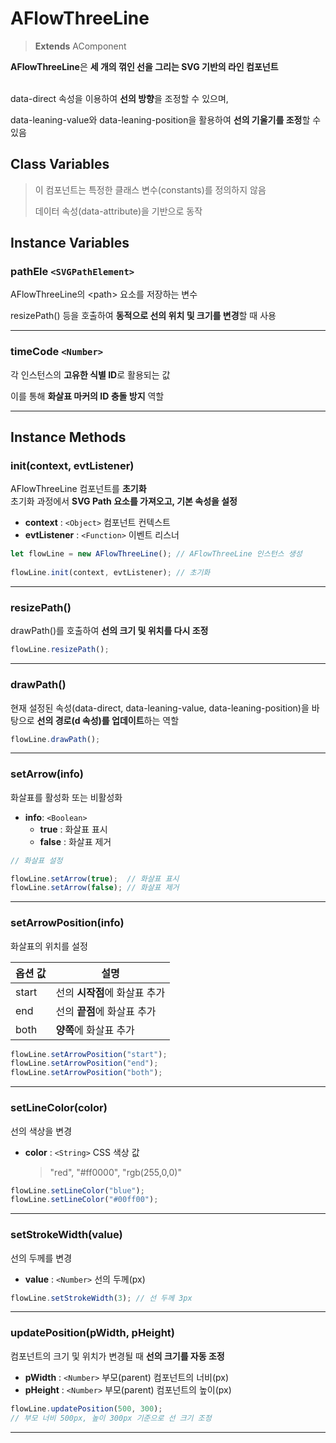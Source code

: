 # AFlowThreeLine

> **Extends** AComponent

**AFlowThreeLine**은 **세 개의 꺾인 선을 그리는 SVG 기반의 라인 컴포넌트**

\
data-direct 속성을 이용하여 **선의 방향**을 조정할 수 있으며,&#x20;

data-leaning-value와 data-leaning-position을 활용하여 **선의 기울기를 조정**할 수 있음

## Class Variables

> 이 컴포넌트는 특정한 클래스 변수(constants)를 정의하지 않음
>
> 데이터 속성(data-attribute)을 기반으로 동작
>
>

## Instance Variables

### **pathEle** `<SVGPathElement>`

AFlowThreeLine의 \<path> 요소를 저장하는 변수

resizePath() 등을 호출하여 **동적으로 선의 위치 및 크기를 변경**할 때 사용

***

### **timeCode** `<Number>`

각 인스턴스의 **고유한 식별 ID**로 활용되는 값

이를 통해 **화살표 마커의 ID 충돌 방지** 역할

***



## Instance Methods

### init(context, evtListener)

AFlowThreeLine 컴포넌트를 **초기화**\
초기화 과정에서 **SVG Path 요소를 가져오고, 기본 속성을 설정**

* **context** : `<Object>` 컴포넌트 컨텍스트
* **evtListener** : `<Function>` 이벤트 리스너

```js
let flowLine = new AFlowThreeLine(); // AFlowThreeLine 인스턴스 생성
 
flowLine.init(context, evtListener); // 초기화
```

***

### resizePath()

drawPath()를 호출하여 **선의 크기 및 위치를 다시 조정**

```js
flowLine.resizePath();
```

***

### drawPath()

현재 설정된 속성(data-direct, data-leaning-value, data-leaning-position)을 바탕으로 **선의 경로(d 속성)를 업데이트**하는 역할

```js
flowLine.drawPath();
```

***

### setArrow(info)

화살표를 활성화 또는 비활성화

* **info**: `<Boolean>`
  * **true** : 화살표 표시
  * **false** : 화살표 제거

```js
// 화살표 설정

flowLine.setArrow(true);  // 화살표 표시
flowLine.setArrow(false); // 화살표 제거
```

***

### setArrowPosition(info)

화살표의 위치를 설정

| 옵션 값  | 설명                 |
| ----- | ------------------ |
| start | 선의 **시작점**에 화살표 추가 |
| end   | 선의 **끝점**에 화살표 추가  |
| both  | **양쪽**에 화살표 추가     |

```js
flowLine.setArrowPosition("start");
flowLine.setArrowPosition("end");
flowLine.setArrowPosition("both");
```

***

### setLineColor(color)

선의 색상을 변경

*   **color** : `<String>` CSS 색상 값

    > "red", "#ff0000", "rgb(255,0,0)"

```js
flowLine.setLineColor("blue");
flowLine.setLineColor("#00ff00");
```

***

### setStrokeWidth(value)

선의 두께를 변경

* **value** : `<Number>` 선의 두께(px)

```js
flowLine.setStrokeWidth(3); // 선 두께 3px
```

***

### updatePosition(pWidth, pHeight)

컴포넌트의 크기 및 위치가 변경될 때 **선의 크기를 자동 조정**

* **pWidth** : `<Number>` 부모(parent) 컴포넌트의 너비(px)
* **pHeight** : `<Number>` 부모(parent) 컴포넌트의 높이(px)

```js
flowLine.updatePosition(500, 300);
// 부모 너비 500px, 높이 300px 기준으로 선 크기 조정
```

***

